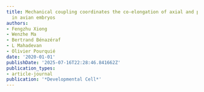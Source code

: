 ```yaml
---
title: Mechanical coupling coordinates the co-elongation of axial and paraxial tissues
  in avian embryos
authors:
- Fengzhu Xiong
- Wenzhe Ma
- Bertrand Bénazéraf
- L Mahadevan
- Olivier Pourquié
date: '2020-01-01'
publishDate: '2025-07-16T22:28:46.841662Z'
publication_types:
- article-journal
publication: '*Developmental Cell*'
---
```

